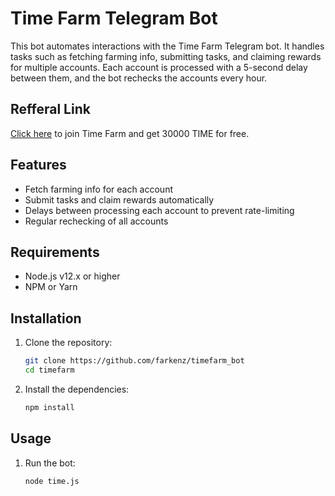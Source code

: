 # Time Farm Telegram Bot

This bot automates interactions with the Time Farm Telegram bot. It handles tasks such as fetching farming info, submitting tasks, and claiming rewards for multiple accounts. Each account is processed with a 5-second delay between them, and the bot rechecks the accounts every hour.

## Refferal Link

[Click here](https://t.me/TimeFarmCryptoBot?start=gc3v7o3mJkIeyw8Q) to join Time Farm and get 30000 TIME for free.

## Features

- Fetch farming info for each account
- Submit tasks and claim rewards automatically
- Delays between processing each account to prevent rate-limiting
- Regular rechecking of all accounts

## Requirements

- Node.js v12.x or higher
- NPM or Yarn

## Installation

1. Clone the repository:

   ```bash
   git clone https://github.com/farkenz/timefarm_bot
   cd timefarm
   ```

2. Install the dependencies:

   ```bash
   npm install
   ```

## Usage

1. Run the bot:

   ```bash
   node time.js
   ```
